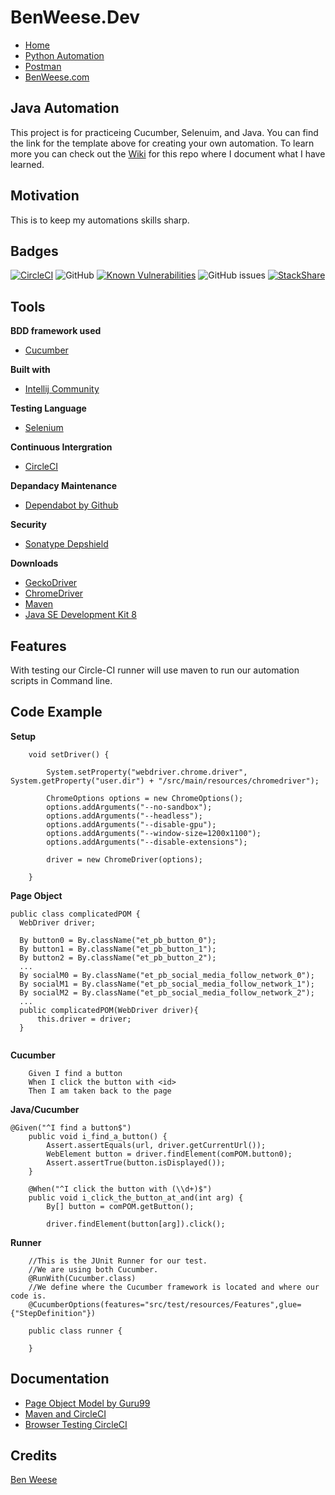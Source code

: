 # BenWeese.Dev
- [Home](https://benweese.dev)
- [Python Automation](https://github.com/benweese/Python-Automation/)
- [Postman](https://benweese.dev/Postman/)
- [BenWeese.com](https://benweese.com)

## Java Automation
This project is for practiceing Cucumber, Selenuim, and Java. You can find the link for the template above for creating your own automation. To learn more you can check out the [Wiki](https://github.com/benweese/Java_Automation/wiki) for this repo where I document what I have learned. 

## Motivation
This is to keep my automations skills sharp.

## Badges
[![CircleCI](https://circleci.com/gh/benweese/Java_Automation/tree/master.svg?style=shield)](https://circleci.com/gh/benweese/Java_Automation/tree/master) ![GitHub](https://img.shields.io/github/license/benweese/Java_Automation.svg) [![Known Vulnerabilities](https://snyk.io/test/github/benweese/Java_Automation/badge.svg)](https://snyk.io/test/github/benweese/Java_Automation) ![GitHub issues](https://img.shields.io/github/issues-raw/benweese/Java_Automation.svg) [![StackShare](http://img.shields.io/badge/tech-stack-0690fa.svg?style=flat)](https://stackshare.io/benweese/java-automation)

## Tools

<b>BDD framework used</b>
- [Cucumber](https://cucumber.io/)

<b>Built with</b>
- [Intellij Community](https://www.jetbrains.com/idea/)

<b>Testing Language</b>
- [Selenium](https://www.seleniumhq.org/)

<b>Continuous Intergration</b>
- [CircleCI](https://circleci.com/)

<b>Depandacy Maintenance </b>
- [Dependabot by Github](https://dependabot.com/)

<b>Security</b>
- [Sonatype Depshield](https://www.sonatype.com/depshield)

<b>Downloads</b>
- [GeckoDriver](https://github.com/mozilla/geckodriver/releases)
- [ChromeDriver](https://sites.google.com/a/chromium.org/chromedriver/downloads)
- [Maven](https://maven.apache.org/)
- [Java SE Development Kit 8](http://www.oracle.com/technetwork/java/javase/downloads/jdk8-downloads-2133151.html)

## Features
With testing our Circle-CI runner will use maven to run our automation scripts in Command line.

## Code Example
<b>Setup</b>
```
    void setDriver() {

        System.setProperty("webdriver.chrome.driver", System.getProperty("user.dir") + "/src/main/resources/chromedriver");

        ChromeOptions options = new ChromeOptions();
        options.addArguments("--no-sandbox");
        options.addArguments("--headless");
        options.addArguments("--disable-gpu");
        options.addArguments("--window-size=1200x1100");
        options.addArguments("--disable-extensions");

        driver = new ChromeDriver(options);

    }
```

<b>Page Object</b>
	
  ```
  public class complicatedPOM {
    WebDriver driver;

    By button0 = By.className("et_pb_button_0");
    By button1 = By.className("et_pb_button_1");
    By button2 = By.className("et_pb_button_2");
    ...
    By socialM0 = By.className("et_pb_social_media_follow_network_0");
    By socialM1 = By.className("et_pb_social_media_follow_network_1");
    By socialM2 = By.className("et_pb_social_media_follow_network_2");
    ...
    public complicatedPOM(WebDriver driver){
        this.driver = driver;
    }
    
```
<b>Cucumber</b>
```
    Given I find a button
    When I click the button with <id>
    Then I am taken back to the page
```

<b>Java/Cucumber</b>

```
@Given("^I find a button$")
    public void i_find_a_button() {
        Assert.assertEquals(url, driver.getCurrentUrl());
        WebElement button = driver.findElement(comPOM.button0);
        Assert.assertTrue(button.isDisplayed());
    }

    @When("^I click the button with (\\d+)$")
    public void i_click_the_button_at_and(int arg) {
        By[] button = comPOM.getButton();

        driver.findElement(button[arg]).click();

```
<b>Runner</b>
```
	//This is the JUnit Runner for our test.
	//We are using both Cucumber.
	@RunWith(Cucumber.class)
	//We define where the Cucumber framework is located and where our code is.
	@CucumberOptions(features="src/test/resources/Features",glue={"StepDefinition"})

	public class runner {

	}
```

## Documentation
- [Page Object Model by Guru99](https://www.guru99.com/page-object-model-pom-page-factory-in-selenium-ultimate-guide.html)
- [Maven and CircleCI](https://circleci.com/blog/optimizing-maven-builds-on-circleci/)
- [Browser Testing CircleCI](https://circleci.com/docs/2.0/browser-testing/)

## Credits
[Ben Weese](https://benweese.dev)
